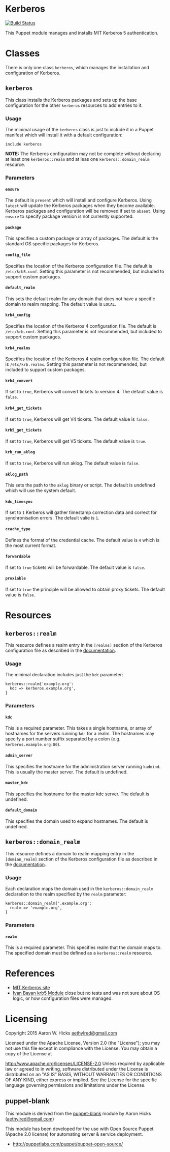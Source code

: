 # Kerberos
[![Build Status](https://travis-ci.org/Aethylred/puppet-kerberos.svg?branch=master)](https://travis-ci.org/Aethylred/puppet-kerberos)

This Puppet module manages and installs MIT Kerberos 5 authentication.

# Classes

There is only one class `kerberos`, which manages the installation and configuration of Kerberos.

## `kerberos`

This class installs the Kerberos packages and sets up the base configuration for the other `kerberos` resources to add entries to it.

### Usage

The minimal usage of the `kerberos` class is just to include it in a Puppet manifest which will install it with a default configuration:

```puppet
include kerberos
```

**NOTE:** The Kerberos configuration may not be complete without declaring at least one `kerberos::realm` and at leas one `kerberos::domain_realm` resource.

### Parameters

#### `ensure`

The default is `present` which will install and configure Kerberos. Using `latest` will update the Kerberos packages when they become available. Kerberos packages and configuration will be removed if set to `absent`. Using `ensure` to specify package version is not currently supported.

#### `package`

This specifies a custom package or array of packages. The default is the standard OS specific packages for Kerberos.

#### `config_file`

Specifies the location of the Kerberos configuration file. The default is `/etc/krb5.conf`. Setting this parameter is not recommended, but included to support custom packages.

#### `default_realm`

This sets the default realm for any domain that does not have a specific domain to realm mapping. The default value is `LOCAL`.

#### `krb4_config`

Specifies the location of the Kerberos 4 configuration file. The default is `/etc/krb.conf`. Setting this parameter is not recommended, but included to support custom packages.

#### `krb4_realms`

Specifies the location of the Kerberos 4 realm configuration file. The default is `/etc/krb.realms`. Setting this parameter is not recommended, but included to support custom packages.

#### `krb4_convert`

If set to `true`, Kerberos will convert tickets to version 4. The default value is `false`.

#### `krb4_get_tickets`

If set to `true`, Kerberos will get V4 tickets. The default value is `false`.

#### `krb5_get_tickets`

If set to `true`, Kerberos will get V5 tickets. The default value is `true`.

#### `krb_run_aklog`

If set to `true`, Kerberos will run aklog. The default value is `false`.

#### `aklog_path`

This sets the path to the `aklog` binary or script. The default is undefined which will use the system default.

#### `kdc_timesync`

If set to `1` Kerberos will gather timestamp correction data and correct for synchronisation errors. The default valie is `1`.

#### `ccache_type`

Defines the format of the credential cache. The default value is `4` which is the most current format.

#### `forwardable`

If set to `true` tickets will be forwardable. The default value is `false`.

#### `proxiable`

If set to `true` the principle will be allowed to obtain proxy tickets. The default value is `false`.

# Resources

## `kerberos::realm`

This resource defines a realm entry in the `[realms]` section of the Kerberos configuration file as described in the [documentation](http://web.mit.edu/kerberos/krb5-latest/doc/admin/conf_files/krb5_conf.html#realms).

### Usage

The minimal declaration includes just the `kdc` parameter:

```puppet
kerberos::realm{'example.org':
  kdc => kerberos.example.org',
}
```

### Parameters

#### `kdc`

This is a required parameter. This takes a single hostname, or array of hostnames for the servers running `kdc` for a realm. The hostnames may specify a port number suffix separated by a colon (e.g. `kerberos.example.org:80`).

#### `admin_server`

This specifies the hostname for the administration server running `kadmind`. This is usually the master server. The default is undefined.

#### `master_kdc`

This specifies the hostname for the master kdc server. The default is undefined.

#### `default_domain`

This specifies the domain used to expand hostnames. The default is undefined.

## `kerberos::domain_realm`

This resource defines a domain to realm mapping entry in the `[domian_realm]` section of the Kerberos configuration file as described in the [documentation](http://web.mit.edu/kerberos/krb5-latest/doc/admin/conf_files/krb5_conf.html#domain-realm).

### Usage

Each declaration maps the domain used in the `kerberos::domain_realm` declaration to the realm specified by the `realm` parameter:

```puppet
kerberos::domain_realm{'.example.org':
  realm => 'example.org',
}
```

### Parameters

#### `realm`
This is a required parameter. This specifies realm that the domain maps to. The specified domain must be defined as a `kerberos::realm` resource.

# References

* [MIT Kerberos site](http://web.mit.edu/kerberos/)
* [Ivan Bayan krb5 Module](https://forge.puppetlabs.com/IvanBayan/krb5) close but no tests and was not sure about OS logic, or how configuration files were managed.

# Licensing

Copyright 2015 Aaron W. Hicks aethylred@gmail.com

Licensed under the Apache License, Version 2.0 (the "License"); you may not use this file except in compliance with the License. You may obtain a copy of the License at

http://www.apache.org/licenses/LICENSE-2.0
Unless required by applicable law or agreed to in writing, software distributed under the License is distributed on an "AS IS" BASIS, WITHOUT WARRANTIES OR CONDITIONS OF ANY KIND, either express or implied. See the License for the specific language governing permissions and limitations under the License.

## puppet-blank

This module is derived from the [puppet-blank](https://github.com/Aethylred/puppet-blank) module by Aaron Hicks (aethylred@gmail.com)

This module has been developed for the use with Open Source Puppet (Apache 2.0 license) for automating server & service deployment.

* http://puppetlabs.com/puppet/puppet-open-source/
